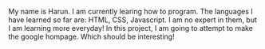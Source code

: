 My name is Harun. I am currently learing how to program.
The languages I have learned so far are: HTML, CSS, Javascript. 
I am no expert in them, but I am learning more everyday!
In this project, I am going to attempt to make the google hompage. Which should be interesting! 
